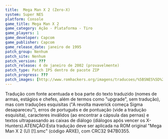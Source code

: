 ```yaml
---
title:  Mega Man X 2 (Zero-X)
system: Super NES
platform: Console
game_title: Mega Man X 2
game_category: Ação - Plataforma - Tiro
game_players: 1
game_developer: Capcom
game_publisher: Capcom
game_release_date: janeiro de 1995
patch_group: Nenhum
patch_site: Nenhum
patch_version: ???
patch_release: 4 de janeiro de 2002 (provavelmente)
patch_type: Patch IPS dentro de pacote ZIP
patch_progress: ???
patch_images: [http://www.romhackers.org/imagens/traducoes/%5BSNES%5D%20Mega%20Man%20X%202%20-%201.png,http://www.romhackers.org/imagens/traducoes/%5BSNES%5D%20Mega%20Man%20X%202%20-%20Zero-X%20-%202.png,http://www.romhackers.org/imagens/traducoes/%5BSNES%5D%20Mega%20Man%20X%202%20-%20Zero-X%20-%203.png]
---
```

Tradução com fonte acentuada e boa parte do texto traduzido (nomes de armas, estágios e chefes, além de termos como "upgrade", sem tradução), mas com traduções esquisitas ("A revolta maverick começa Sigma desapareceu"), erros de português e de pontuação (vide a tradução esquisita), caracteres inválidos (ao encontrar a cápsula das pernas) e textos ultrapassando as caixas de diálogo (diálogos após vencer os X-Hunters).ATENÇÃO:Esta tradução deve ser aplicada na ROM original "Mega Man X 2 (U) [!].smc" (código ARXE), com CRC32 947B0355.